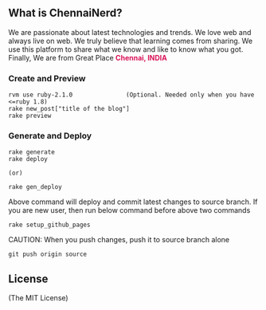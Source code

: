 ## What is ChennaiNerd?

We are passionate about latest technologies and trends. We love web and always
live on web. We truly believe that learning comes from sharing.
We use this platform to share what we know and like to know what you got.
Finally, We are from Great Place <strong style="color:#d91459">Chennai, INDIA</strong>

### Create and Preview

    rvm use ruby-2.1.0               (Optional. Needed only when you have <=ruby 1.8)
    rake new_post["title of the blog"]
    rake preview

### Generate and Deploy

    rake generate
    rake deploy

    (or)

    rake gen_deploy

Above command will deploy and commit latest changes to source branch.
If you are new user, then run below command before above two commands

    rake setup_github_pages

CAUTION: When you push changes, push it to source branch alone

    git push origin source

## License

(The MIT License)

